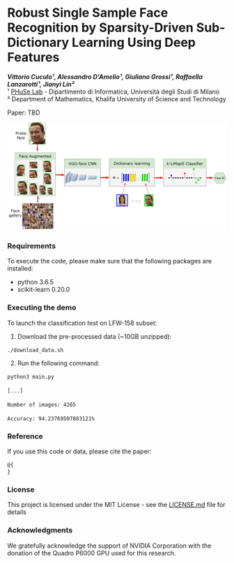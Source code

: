 # Robust Single Sample Face Recognition by Sparsity-Driven Sub-Dictionary Learning Using Deep Features

***Vittorio Cuculo¹, Alessandro D'Amelio¹, Giuliano Grossi¹, Raffaella Lanzarotti¹, Jianyi Lin²***  
¹ [PHuSe Lab](https://phuselab.di.unimi.it) - Dipartimento di Informatica, Università degli Studi di Milano  
² Department of Mathematics, Khalifa University of Science and Technology

Paper: TBD

![pipeline](diagram.png "Method pipeline")

### Requirements

To execute the code, please make sure that the following packages are installed:

- python 3.6.5
- scikit-learn 0.20.0


### Executing the demo

To launch the classification test on LFW-158 subset:

1. Download the pre-processed data (~10GB unzipped):
```
./download_data.sh
```
2. Run the following command:
```
python3 main.py

[...]

Number of images: 4165

Accuracy: 94.23769507803121%

```

### Reference

If you use this code or data, please cite the paper:
```
@{
}
```

### License

This project is licensed under the MIT License - see the [LICENSE.md](LICENSE.md) file for details

### Acknowledgments

We gratefully acknowledge the support of NVIDIA Corporation with the donation of the Quadro P6000 GPU used for this research.
